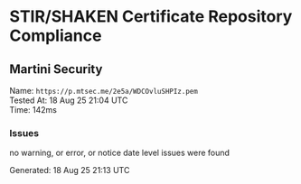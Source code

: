 # STIR/SHAKEN Certificate Repository Compliance

## Martini Security

Name: `https://p.mtsec.me/2e5a/WDCOvluSHPIz.pem`\
Tested At: 18 Aug 25 21:04 UTC\
Time: 142ms

### Issues

no warning, or error, or notice date level issues were found

Generated: 18 Aug 25 21:13 UTC